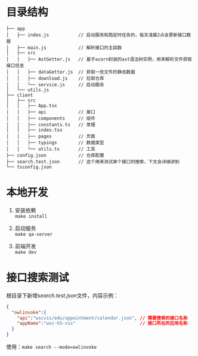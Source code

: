 # 目录结构
```
├── app                   
│   ├── index.js           // 启动服务和跑定时任务的，每天凌晨2点会更新接口数据
│   ├── main.js            // 解析接口的主函数
│   ├── src
│   │   ├── AstGetter.js   // 基于acorn封装的ast语法树实例，用来解析文件获取接口信息
│   │   ├── dataGetter.js  // 获取一些文件的静态数据
│   │   ├── download.js    // 拉取仓库
│   │   └── service.js     // 启动服务
│   └── utils.js
├── client
│   ├── src
│   │   ├── App.tsx
│   │   ├── api            // 接口
│   │   ├── components     // 组件
│   │   ├── constants.ts   // 常理
│   │   ├── index.tsx      
│   │   ├── pages          // 页面
│   │   ├── typings        // 数据类型
│   │   └── utils.ts       // 工具
├── config.json            // 仓库配置
├── search.test.json       // 这个用来测试单个接口的搜索，下文会详细讲到
└── tsconfig.json
```

# 本地开发
1. 安装依赖  
```make install```

2. 启动服务  
```make qa-server```

3. 前端开发  
```make dev```

# 接口搜索测试
根目录下新增*search.test.json*文件，内容示例：  
```json
{
  "owlinvoke":{
    "api":"wscvis/edu/appointment/calendar.json", // 需要搜索的接口名称
    "appName":"wsc-h5-vis"                        // 接口所在的应用名称
  }
}
```
使用：```make search --mode=owlinvoke```
